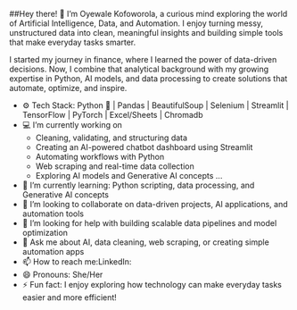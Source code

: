 ##Hey there! :wave: I’m Oyewale Kofoworola, a curious mind exploring the world of Artificial Intelligence, Data, and Automation.
 I enjoy turning messy, unstructured data into clean, meaningful insights and building simple tools that make everyday tasks smarter.
 
I started my journey in finance, where I learned the power of data-driven decisions. Now, I combine that analytical background with my growing expertise in Python, AI models, and data processing to create solutions that automate, optimize, and inspire.

- :gear: Tech Stack: Python :snake: | Pandas | BeautifulSoup | Selenium | Streamlit | TensorFlow | PyTorch | Excel/Sheets | Chromadb
- :computer: I’m currently working on
    - Cleaning, validating, and structuring data
    - Creating an AI-powered chatbot dashboard using Streamlit
    - Automating workflows with Python
    - Web scraping and real-time data collection
    - Exploring AI models and Generative AI concepts ...
- 🌱 I’m currently learning: Python scripting, data processing, and Generative AI concepts
- 👯 I’m looking to collaborate on data-driven projects, AI applications, and automation tools  
- 🤔 I’m looking for help with building scalable data pipelines and model optimization
- 💬 Ask me about AI, data cleaning, web scraping, or creating simple automation apps
- 📫 How to reach me:LinkedIn:
- 😄 Pronouns: She/Her 
- ⚡ Fun fact: I enjoy exploring how technology can make everyday tasks easier and more efficient!  

